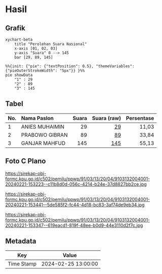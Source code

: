 # Hasil

## Grafik

```mermaid
xychart-beta
    title "Perolehan Suara Nasional"
    x-axis [01, 02, 03]
    y-axis "Suara" 0 --> 145
    bar [29, 89, 145]
```

```mermaid
%%{init: {"pie": {"textPosition": 0.5}, "themeVariables": {"pieOuterStrokeWidth": "5px"}} }%%
pie showData
    "1" : 29
    "2" : 89
    "3" : 145
```

## Tabel

| No. | Nama Paslon    | Suara | Suara (raw) | Persentase |
|:--- |:-------------- | -----:| -----------:| ----------:|
| 1   | ANIES MUHAIMIN | 29    | [29][p-1]   | 11,03      |
| 2   | PRABOWO GIBRAN | 89    | [89][p-2]   | 33,84      |
| 3   | GANJAR MAHFUD  | 145   | [145][p-3]  | 55,13      |


[p-1]: https://github.com/gigit-pemilu/pemilu-2024/blob/main/pilpres/hitung-suara/sub/91-papua/sub/03-jayapura/sub/13-waibu/sub/2004-yakonde/sub/001-tps/sub/paslon-1.txt
[p-2]: https://github.com/gigit-pemilu/pemilu-2024/blob/main/pilpres/hitung-suara/sub/91-papua/sub/03-jayapura/sub/13-waibu/sub/2004-yakonde/sub/001-tps/sub/paslon-2.txt
[p-3]: https://github.com/gigit-pemilu/pemilu-2024/blob/main/pilpres/hitung-suara/sub/91-papua/sub/03-jayapura/sub/13-waibu/sub/2004-yakonde/sub/001-tps/sub/paslon-3.txt

## Foto C Plano

https://sirekap-obj-formc.kpu.go.id/c502/pemilu/ppwp/91/03/13/20/04/9103132004001-20240221-153223--c11b8d0d-056c-4214-b24e-37d8827bb2ce.jpg

https://sirekap-obj-formc.kpu.go.id/c502/pemilu/ppwp/91/03/13/20/04/9103132004001-20240221-153441--5de585f2-fc44-4d18-bc83-3af74de9eb34.jpg

https://sirekap-obj-formc.kpu.go.id/c502/pemilu/ppwp/91/03/13/20/04/9103132004001-20240221-153347--619eacd1-819f-48ee-b0d9-44e3110d2f7c.jpg


## Metadata

| Key        | Value               |
| ---------- | ------------------- |
| Time Stamp | 2024-02-25 13:00:00 |



